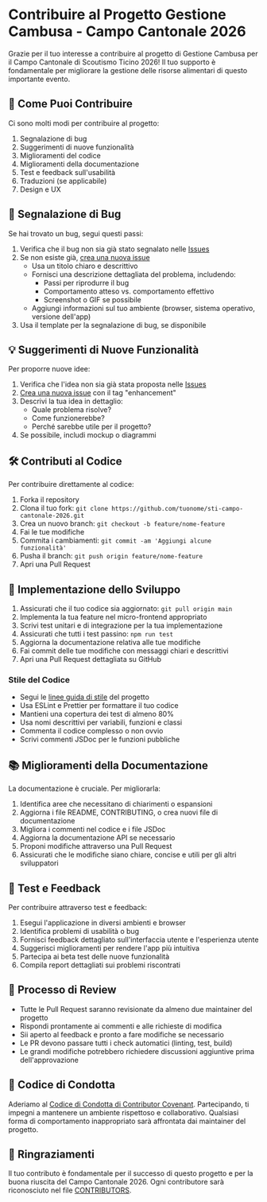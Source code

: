 # Contribuire al Progetto Gestione Cambusa - Campo Cantonale 2026

Grazie per il tuo interesse a contribuire al progetto di Gestione Cambusa per il Campo Cantonale di Scoutismo Ticino 2026! Il tuo supporto è fondamentale per migliorare la gestione delle risorse alimentari di questo importante evento.

## 🌟 Come Puoi Contribuire

Ci sono molti modi per contribuire al progetto:

1. Segnalazione di bug
2. Suggerimenti di nuove funzionalità
3. Miglioramenti del codice
4. Miglioramenti della documentazione
5. Test e feedback sull'usabilità
6. Traduzioni (se applicabile)
7. Design e UX

## 🐛 Segnalazione di Bug

Se hai trovato un bug, segui questi passi:

1. Verifica che il bug non sia già stato segnalato nelle [Issues](https://github.com/tuorepository/issues)
2. Se non esiste già, [crea una nuova issue](https://github.com/tuorepository/issues/new)
    - Usa un titolo chiaro e descrittivo
    - Fornisci una descrizione dettagliata del problema, includendo:
        - Passi per riprodurre il bug
        - Comportamento atteso vs. comportamento effettivo
        - Screenshot o GIF se possibile
    - Aggiungi informazioni sul tuo ambiente (browser, sistema operativo, versione dell'app)
3. Usa il template per la segnalazione di bug, se disponibile

## 💡 Suggerimenti di Nuove Funzionalità

Per proporre nuove idee:

1. Verifica che l'idea non sia già stata proposta nelle [Issues](https://github.com/tuorepository/issues)
2. [Crea una nuova issue](https://github.com/tuorepository/issues/new) con il tag "enhancement"
3. Descrivi la tua idea in dettaglio:
    - Quale problema risolve?
    - Come funzionerebbe?
    - Perché sarebbe utile per il progetto?
4. Se possibile, includi mockup o diagrammi

## 🛠 Contributi al Codice

Per contribuire direttamente al codice:

1. Forka il repository
2. Clona il tuo fork: `git clone https://github.com/tuonome/sti-campo-cantonale-2026.git`
3. Crea un nuovo branch: `git checkout -b feature/nome-feature`
4. Fai le tue modifiche
5. Commita i cambiamenti: `git commit -am 'Aggiungi alcune funzionalità'`
6. Pusha il branch: `git push origin feature/nome-feature`
7. Apri una Pull Request

## 🔧 Implementazione dello Sviluppo

1. Assicurati che il tuo codice sia aggiornato: `git pull origin main`
2. Implementa la tua feature nel micro-frontend appropriato
3. Scrivi test unitari e di integrazione per la tua implementazione
4. Assicurati che tutti i test passino: `npm run test`
5. Aggiorna la documentazione relativa alle tue modifiche
6. Fai commit delle tue modifiche con messaggi chiari e descrittivi
7. Apri una Pull Request dettagliata su GitHub

### Stile del Codice

- Segui le [linee guida di stile](STYLE_GUIDE.md) del progetto
- Usa ESLint e Prettier per formattare il tuo codice
- Mantieni una copertura dei test di almeno 80%
- Usa nomi descrittivi per variabili, funzioni e classi
- Commenta il codice complesso o non ovvio
- Scrivi commenti JSDoc per le funzioni pubbliche

## 📚 Miglioramenti della Documentazione

La documentazione è cruciale. Per migliorarla:

1. Identifica aree che necessitano di chiarimenti o espansioni
2. Aggiorna i file README, CONTRIBUTING, o crea nuovi file di documentazione
3. Migliora i commenti nel codice e i file JSDoc
4. Aggiorna la documentazione API se necessario
5. Proponi modifiche attraverso una Pull Request
6. Assicurati che le modifiche siano chiare, concise e utili per gli altri sviluppatori

## 🧪 Test e Feedback

Per contribuire attraverso test e feedback:

1. Esegui l'applicazione in diversi ambienti e browser
2. Identifica problemi di usabilità o bug
3. Fornisci feedback dettagliato sull'interfaccia utente e l'esperienza utente
4. Suggerisci miglioramenti per rendere l'app più intuitiva
5. Partecipa ai beta test delle nuove funzionalità
6. Compila report dettagliati sui problemi riscontrati

## 🤝 Processo di Review

- Tutte le Pull Request saranno revisionate da almeno due maintainer del progetto
- Rispondi prontamente ai commenti e alle richieste di modifica
- Sii aperto al feedback e pronto a fare modifiche se necessario
- Le PR devono passare tutti i check automatici (linting, test, build)
- Le grandi modifiche potrebbero richiedere discussioni aggiuntive prima dell'approvazione

## 📜 Codice di Condotta

Aderiamo al [Codice di Condotta di Contributor Covenant](CODE_OF_CONDUCT). Partecipando, ti impegni a mantenere un ambiente rispettoso e collaborativo. Qualsiasi forma di comportamento inappropriato sarà affrontata dai maintainer del progetto.

## 🙏 Ringraziamenti

Il tuo contributo è fondamentale per il successo di questo progetto e per la buona riuscita del Campo Cantonale 2026. Ogni contributore sarà riconosciuto nel file [CONTRIBUTORS](CONTRIBUTORS).
